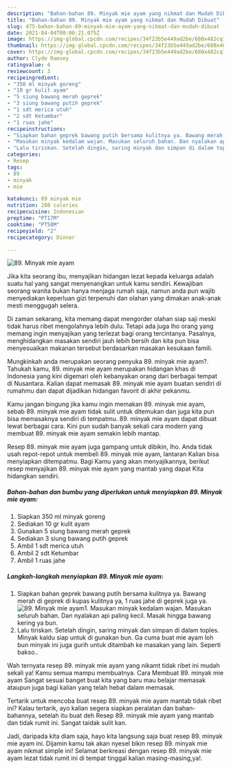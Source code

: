 ```yaml
---
description: "Bahan-bahan 89. Minyak mie ayam yang nikmat dan Mudah Dibuat"
title: "Bahan-bahan 89. Minyak mie ayam yang nikmat dan Mudah Dibuat"
slug: 475-bahan-bahan-89-minyak-mie-ayam-yang-nikmat-dan-mudah-dibuat
date: 2021-04-04T00:00:21.075Z
image: https://img-global.cpcdn.com/recipes/34f23b5e449ad2be/680x482cq70/89-minyak-mie-ayam-foto-resep-utama.jpg
thumbnail: https://img-global.cpcdn.com/recipes/34f23b5e449ad2be/680x482cq70/89-minyak-mie-ayam-foto-resep-utama.jpg
cover: https://img-global.cpcdn.com/recipes/34f23b5e449ad2be/680x482cq70/89-minyak-mie-ayam-foto-resep-utama.jpg
author: Clyde Ramsey
ratingvalue: 4
reviewcount: 3
recipeingredient:
- "350 ml minyak goreng"
- "10 gr kulit ayam"
- "5 siung bawang merah geprek"
- "3 siung bawang putih geprek"
- "1 sdt merica utuh"
- "2 sdt Ketumbar"
- "1 ruas jahe"
recipeinstructions:
- "Siapkan bahan geprek bawang putih bersama kulitnya ya. Bawang merah di geprek di kupas kulitnya ya, 1 ruas jahe di geprek juga ya."
- "Masukan minyak kedalam wajan. Masukan seluruh bahan. Dan nyalakan api paling kecil. Masak hingga bawang kering ya bun."
- "Lalu tiriskan. Setelah dingin, saring minyak dan simpan di dalam toples. Minyak kaldu siap untuk di gunakan bun. Ga cuma buat mie ayam loh bun minyak ini juga gurih untuk ditambah ke masakan yang lain. Seperti bakso.."
categories:
- Resep
tags:
- 89
- minyak
- mie

katakunci: 89 minyak mie 
nutrition: 288 calories
recipecuisine: Indonesian
preptime: "PT17M"
cooktime: "PT50M"
recipeyield: "2"
recipecategory: Dinner

---
```



![89. Minyak mie ayam](https://img-global.cpcdn.com/recipes/34f23b5e449ad2be/680x482cq70/89-minyak-mie-ayam-foto-resep-utama.jpg)

Jika kita seorang ibu, menyajikan hidangan lezat kepada keluarga adalah suatu hal yang sangat menyenangkan untuk kamu sendiri. Kewajiban seorang  wanita bukan hanya menjaga rumah saja, namun anda pun wajib menyediakan keperluan gizi terpenuhi dan olahan yang dimakan anak-anak mesti menggugah selera.

Di zaman  sekarang, kita memang dapat mengorder olahan siap saji meski tidak harus ribet mengolahnya lebih dulu. Tetapi ada juga lho orang yang memang ingin menyajikan yang terlezat bagi orang tercintanya. Pasalnya, menghidangkan masakan sendiri jauh lebih bersih dan kita pun bisa menyesuaikan makanan tersebut berdasarkan masakan kesukaan famili. 



Mungkinkah anda merupakan seorang penyuka 89. minyak mie ayam?. Tahukah kamu, 89. minyak mie ayam merupakan hidangan khas di Indonesia yang kini digemari oleh kebanyakan orang dari berbagai tempat di Nusantara. Kalian dapat memasak 89. minyak mie ayam buatan sendiri di rumahmu dan dapat dijadikan hidangan favorit di akhir pekanmu.

Kamu jangan bingung jika kamu ingin memakan 89. minyak mie ayam, sebab 89. minyak mie ayam tidak sulit untuk ditemukan dan juga kita pun bisa memasaknya sendiri di tempatmu. 89. minyak mie ayam dapat dibuat lewat berbagai cara. Kini pun sudah banyak sekali cara modern yang membuat 89. minyak mie ayam semakin lebih mantap.

Resep 89. minyak mie ayam juga gampang untuk dibikin, lho. Anda tidak usah repot-repot untuk membeli 89. minyak mie ayam, lantaran Kalian bisa menyiapkan ditempatmu. Bagi Kamu yang akan menyajikannya, berikut resep menyajikan 89. minyak mie ayam yang mantab yang dapat Kita hidangkan sendiri.

<!--inarticleads1-->

##### Bahan-bahan dan bumbu yang diperlukan untuk menyiapkan 89. Minyak mie ayam:

1. Siapkan 350 ml minyak goreng
1. Sediakan 10 gr kulit ayam
1. Gunakan 5 siung bawang merah geprek
1. Sediakan 3 siung bawang putih geprek
1. Ambil 1 sdt merica utuh
1. Ambil 2 sdt Ketumbar
1. Ambil 1 ruas jahe




<!--inarticleads2-->

##### Langkah-langkah menyiapkan 89. Minyak mie ayam:

1. Siapkan bahan geprek bawang putih bersama kulitnya ya. Bawang merah di geprek di kupas kulitnya ya, 1 ruas jahe di geprek juga ya.
<img src="https://img-global.cpcdn.com/steps/cf5f66fba1d43056/160x128cq70/89-minyak-mie-ayam-langkah-memasak-1-foto.jpg" alt="89. Minyak mie ayam">1. Masukan minyak kedalam wajan. Masukan seluruh bahan. Dan nyalakan api paling kecil. Masak hingga bawang kering ya bun.
1. Lalu tiriskan. Setelah dingin, saring minyak dan simpan di dalam toples. Minyak kaldu siap untuk di gunakan bun. Ga cuma buat mie ayam loh bun minyak ini juga gurih untuk ditambah ke masakan yang lain. Seperti bakso..




Wah ternyata resep 89. minyak mie ayam yang nikamt tidak ribet ini mudah sekali ya! Kamu semua mampu membuatnya. Cara Membuat 89. minyak mie ayam Sangat sesuai banget buat kita yang baru mau belajar memasak ataupun juga bagi kalian yang telah hebat dalam memasak.

Tertarik untuk mencoba buat resep 89. minyak mie ayam mantab tidak ribet ini? Kalau tertarik, ayo kalian segera siapkan peralatan dan bahan-bahannya, setelah itu buat deh Resep 89. minyak mie ayam yang mantab dan tidak rumit ini. Sangat taidak sulit kan. 

Jadi, daripada kita diam saja, hayo kita langsung saja buat resep 89. minyak mie ayam ini. Dijamin kamu tak akan nyesel bikin resep 89. minyak mie ayam nikmat simple ini! Selamat berkreasi dengan resep 89. minyak mie ayam lezat tidak rumit ini di tempat tinggal kalian masing-masing,ya!.

